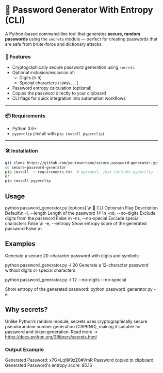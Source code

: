 # 🔐 Password Generator With Entropy (CLI)

A Python-based command-line tool that generates **secure, random passwords** using the `secrets` module — perfect for creating passwords that are safe from brute-force and dictionary attacks.

### 🚀 Features

- Cryptographically secure password generation using `secrets`
- Optional inclusion/exclusion of:
  - Digits (`0-9`)
  - Special characters (`!@#$%...`)
- Password entropy calculation (optional)
- Copies the password directly to your clipboard
- CLI flags for quick integration into automation workflows

---

### 📦 Requirements

- Python 3.6+
- `pyperclip` (install with `pip install pyperclip`)

---

### 🛠️ Installation

```bash
git clone https://github.com/yourusername/secure-password-generator.git
cd secure-password-generator
pip install -r requirements.txt  # optional, just includes pyperclip
or 
pip install pyperclip
```
## Usage

python password_generator.py [options] \n
🔧 CLI Options\n
Flag	Description	Default\n
-l, --length	Length of the password	14 \n
-nd, --no-digits	Exclude digits from the password	False \n
-ns, --no-special	Exclude special characters	False \n
-e, --entropy	Show entropy score of the generated password	False \n

## Examples
Generate a secure 20-character password with digits and symbols:


python password_generator.py -l 20
Generate a 12-character password without digits or special characters:


python password_generator.py -l 12 --no-digits --no-special

Show entropy of the generated password:
python password_generator.py -e

## Why secrets?
Unlike Python’s random module, secrets uses cryptographically secure pseudorandom number generation (CSPRNG), making it suitable for password and token generation. Read more → https://docs.python.org/3/library/secrets.html

### Output Example

Generated Password: x7G*Lq!@9zZ0#VmR
Password copied to clipboard
Generated Password's entropy score: 95.16

